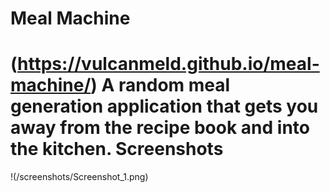 Meal Machine
====================
(https://vulcanmeld.github.io/meal-machine/)
A random meal generation application that gets you away from the recipe book and into the kitchen.
Screenshots
====================
!(/screenshots/Screenshot_1.png)